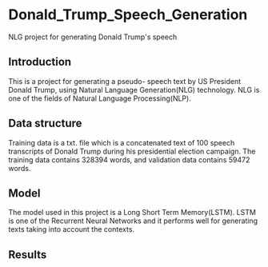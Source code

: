 # Donald_Trump_Speech_Generation
NLG project for generating Donald Trump's speech

## Introduction
This is a project for generating a pseudo- speech text by US President Donald Trump, using Natural Language Generation(NLG) technology. NLG is one of the fields of Natural Language Processing(NLP). 

## Data structure
Training data is a txt. file which is a concatenated text of 100 speech transcripts of Donald Trump during his presidential election campaign. The training data contains 328394 words, and validation data contains 59472 words.

## Model
The model used in this project is a Long Short Term Memory(LSTM). LSTM is one of the Recurrent Neural Networks and it performs well for generating texts taking into account the contexts.

## Results
